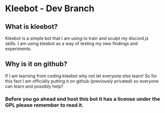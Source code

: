 # Kleebot - Dev Branch

## What is kleebot?
Kleebot is a simple bot that I am using to train and sculpt my discord.js skills.
I am using kleebot as a way of testing my new findings and experiments.

## Why is it on github?
If I am learning from coding kleebot why not let everyone else learn! So for this fact I am officially
putting it on github (previously privated) so everyone can learn and possibly help?

### Before you go ahead and host this bot it has a license under the GPL please remember to read it.
